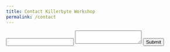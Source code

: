 ```yaml
---
title: Contact Killerbyte Workshop
permalink: /contact
---
```


<form method="POST"
    action="https://api.slapform.com/-1RNHmFou">
    <input type="email" name="email">
    <textarea name="message"></textarea>
    <button type="submit">Submit</button>
</form>
